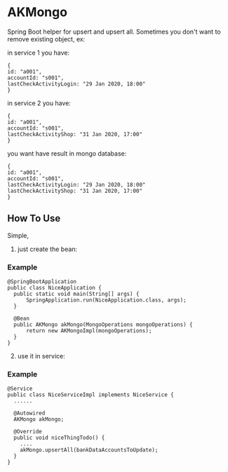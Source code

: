 # AKMongo
Spring Boot helper for upsert and upsert all.
Sometimes you don't want to remove existing object, ex:

in service 1 you have:

    {
    id: "a001",
    accountId: "s001",
    lastCheckActivityLogin: "29 Jan 2020, 18:00"    
    }
    
in service 2 you have:

    {
    id: "a001",
    accountId: "s001",
    lastCheckActivityShop: "31 Jan 2020, 17:00"    
    }
    
    
you want have result in mongo database:

    {
    id: "a001",
    accountId: "s001",
    lastCheckActivityLogin: "29 Jan 2020, 18:00"    
    lastCheckActivityShop: "31 Jan 2020, 17:00"    
    }
    

## How To Use
Simple, 

1. just create the bean:

### Example
    @SpringBootApplication
    public class NiceApplication {
      public static void main(String[] args) {
          SpringApplication.run(NiceApplication.class, args);
      }

      @Bean
      public AKMongo akMongo(MongoOperations mongoOperations) {
          return new AKMongoImpl(mongoOperations);
      }
    }


2. use it in service:

### Example

    @Service
    public class NiceServiceImpl implements NiceService {
      ......

      @Autowired
      AKMongo akMongo;

      @Override
      public void niceThingTodo() {
        ....
        akMongo.upsertAll(bankDataAccountsToUpdate);
      }
    }
